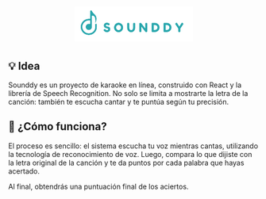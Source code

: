 <h1 align="center"> 
   <img src="./karaoke/public/img/logoRecortadoPNG.png"> 
</h1>

## :bulb: Idea

Sounddy es un proyecto de karaoke en línea, construido con React y la librería de Speech Recognition. No solo se limita a mostrarte la letra de la canción: también te escucha cantar y te puntúa según tu precisión.


## :hammer: ¿Cómo funciona?

El proceso es sencillo: el sistema escucha tu voz mientras cantas, utilizando la tecnología de reconocimiento de voz. Luego, compara lo que dijiste con la letra original de la canción y te da puntos por cada palabra que hayas acertado.

Al final, obtendrás una puntuación final de los aciertos.

